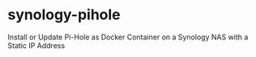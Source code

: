 # synology-pihole
Install or Update Pi-Hole as Docker Container on a Synology NAS with a Static IP Address
